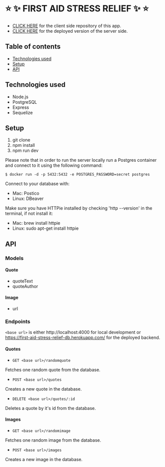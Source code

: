 # :star: :sparkles: FIRST AID STRESS RELIEF :sparkles: :star:

* [CLICK HERE](https://github.com/alinabeglarian/first-aid-stress-relief-client) for the client side repository of this app.
* [CLICK HERE](https://first-aid-stress-relief-db.herokuapp.com/) for the deployed version of the server side.

## Table of contents
* [Technologies used](#technologies-used)
* [Setup](#setup)
* [API](#api)

## Technologies used
* Node.js
* PostgreSQL
* Express
* Sequelize

## Setup

1. git clone
2. npm install
3. npm run dev

Please note that in order to run the server locally run a Postgres container and connect to it using the following command:

`$ docker run -d -p 5432:5432 -e POSTGRES_PASSWORD=secret postgres`

Connect to your database with:
- Mac: Postico
- Linux: DBeaver

Make sure you have HTTPie installed by checking 'http --version' in the terminal, if not install it:
- Mac: brew install httpie
- Linux: sudo apt-get install httpie

## API

### Models

#### Quote
- quoteText
- quoteAuthor

#### Image
- url

### Endpoints

`<base url>` is either http://localhost:4000 for local development or https://first-aid-stress-relief-db.herokuapp.com/ for the deployed backend.

#### Quotes 

* `GET <base url>/randomquote`

Fetches one random quote from the database.

* `POST <base url>/quotes`

Creates a new quote in the database.

* `DELETE <base url>/quotes/:id`

Deletes a quote by it's id from the database. 

#### Images

* `GET <base url>/randomimage`

Fetches one random image from the database.

* `POST <base url>/images`

Creates a new image in the database.
